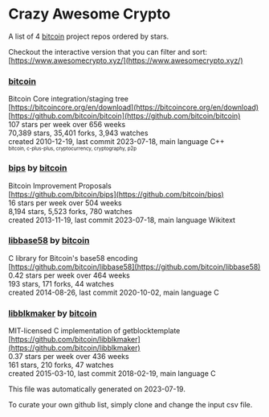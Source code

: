 # Crazy Awesome Crypto
A list of 4 [bitcoin](https://github.com/bitcoin) project repos ordered by stars.  

Checkout the interactive version that you can filter and sort: 
[https://www.awesomecrypto.xyz/](https://www.awesomecrypto.xyz/)  


### [bitcoin](https://github.com/bitcoin/bitcoin)  
Bitcoin Core integration/staging tree  
[https://bitcoincore.org/en/download](https://bitcoincore.org/en/download)  
[https://github.com/bitcoin/bitcoin](https://github.com/bitcoin/bitcoin)  
107 stars per week over 656 weeks  
70,389 stars, 35,401 forks, 3,943 watches  
created 2010-12-19, last commit 2023-07-18, main language C++  
<sub><sup>bitcoin, c-plus-plus, cryptocurrency, cryptography, p2p</sup></sub>


### [bips](https://github.com/bitcoin/bips) by [bitcoin](https://github.com/bitcoin)  
Bitcoin Improvement Proposals  
[https://github.com/bitcoin/bips](https://github.com/bitcoin/bips)  
16 stars per week over 504 weeks  
8,194 stars, 5,523 forks, 780 watches  
created 2013-11-19, last commit 2023-07-18, main language Wikitext  


### [libbase58](https://github.com/bitcoin/libbase58) by [bitcoin](https://github.com/bitcoin)  
C library for Bitcoin's base58 encoding  
[https://github.com/bitcoin/libbase58](https://github.com/bitcoin/libbase58)  
0.42 stars per week over 464 weeks  
193 stars, 171 forks, 44 watches  
created 2014-08-26, last commit 2020-10-02, main language C  


### [libblkmaker](https://github.com/bitcoin/libblkmaker) by [bitcoin](https://github.com/bitcoin)  
MIT-licensed C implementation of getblocktemplate  
[https://github.com/bitcoin/libblkmaker](https://github.com/bitcoin/libblkmaker)  
0.37 stars per week over 436 weeks  
161 stars, 210 forks, 47 watches  
created 2015-03-10, last commit 2018-02-19, main language C  


This file was automatically generated on 2023-07-19.  

To curate your own github list, simply clone and change the input csv file.  